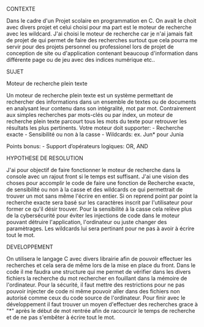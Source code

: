 CONTEXTE

Dans le cadre d'un Projet scolaire en programmation en C.
On avait le choit avec divers projet et celui choisi pour ma part est le moteur de recherche avec les wildcard.
J'ai choisi le moteur de recherche car je n'ai jamais fait de projet de qui permet de faire des recherches surtout que cela pourra me servir pour des projets personnel ou professionel lors de projet de conception de site ou d'application contenant beaucoup d'information dans différente page ou de jeu avec des indices numérique etc..


SUJET

Moteur de recherche plein texte

Un moteur de recherche plein texte est un système permettant de rechercher
des informations dans un ensemble de textes ou de documents en analysant leur
contenu dans son intégralité, mot par mot. Contrairement aux simples recherches
par mots-clés ou par index, un moteur de recherche plein texte parcourt tous les
mots du texte pour retrouver les résultats les plus pertinents.
Votre moteur doit supporter: - Recherche exacte - Sensibilité ou non à la casse -
Wildcards: ex. Jun* pour Junia

Points bonus: - Support d’opérateurs logiques: OR, AND

HYPOTHESE DE RESOLUTION

J'ai pour objectif de faire fonctionner le moteur de recherche dans la console avec un rajout front si le temps est suffisant.
J'ai une vision des choses pour accomplir le code de faire une fonction de Recherche exacte, de sensibilité ou non à la casse et des wildcards ce qui permettrait de trouver un mot sans même l'écrire en entier.
Si on reprend point par point la recherche exacte sera basé sur les caractères inscrit par l'utilisateur pour former ce qu'il désir trouver.
Pour la sensibilité à la casse cela relève plus de la cybersécurité pour éviter les injections de code dans le moteur pouvant détruire l'application, l'ordinateur ou juste changer des paramètrages.
Les wildcards lui sera pertinant pour ne pas à avoir à écrire tout le mot.

DEVELOPPEMENT

On utilisera le langage C avec divers librairie afin de pouvoir effectuer les recherches et cela sera de même lors de la mise en place du front.
Dans le code il me faudra une structure qui me permet de vérifier dans les divers fichiers la recherche du mot rechercher en fouillant dans la mémoire de l'ordinateur.
Pour la sécurité, il faut mettre des restrictions pour ne pas pouvoir injecter de code ni même pouvoir aller dans des fichiers non autorisé comme ceux du code source de l'ordinateur.
Pour finir avec le développement il faut trouver un moyen d'effectuer des recherches grace à "*" après le début de mot rentrée afin de raccourcir le temps de recherche et de ne pas s'embêter à écrire tout le mot.
